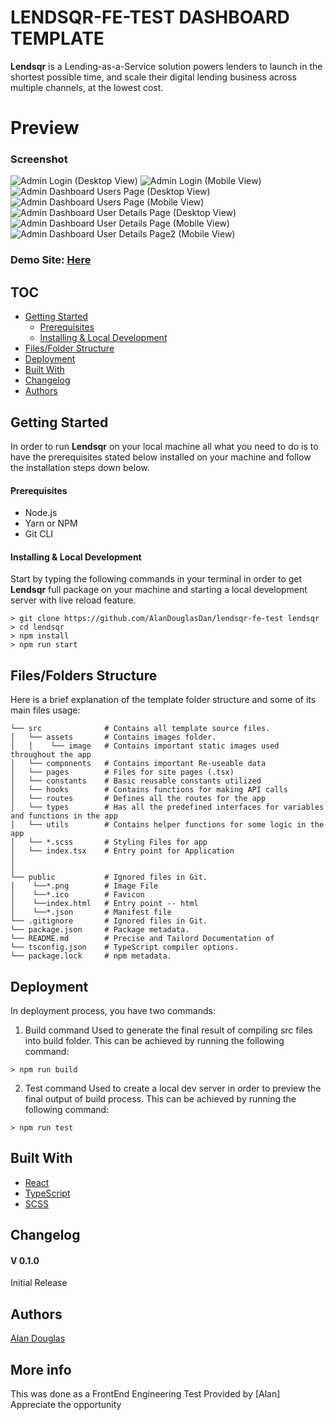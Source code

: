 # LENDSQR-FE-TEST DASHBOARD TEMPLATE

**Lendsqr** is a Lending-as-a-Service solution powers lenders to launch in the shortest possible time, and scale their digital lending business across multiple channels, at the lowest cost.

# Preview

### Screenshot

![Admin Login (Desktop View)](/public/login-desktop-preview.png)
![Admin Login (Mobile View)](/public/login-mobile-preview.png)
![Admin Dashboard Users Page (Desktop View)](/public/dashboard-desktop-preview.png)
![Admin Dashboard Users Page (Mobile View)](/public/dashboard-mobile-preview.png)
![Admin Dashboard User Details Page (Desktop View)](/public/user-details-desktop-preview.png)
![Admin Dashboard User Details Page (Mobile View)](/public/user-details-mobile-preview.png)
![Admin Dashboard User Details Page2 (Mobile View)](/public/user-details-mobile-preview2.png)

### Demo Site: [Here](https://alan-douglas-lendsqr-fe-test.vercel.app/)

## TOC

- [Getting Started](#getting-started)
  - [Prerequisites](#prerequisites)
  - [Installing & Local Development](#installing--local-development)
- [Files/Folder Structure](#filesfolders-structure)
- [Deployment](#deployment)
- [Built With](#built-with)
- [Changelog](#changelog)
- [Authors](#authors)

## Getting Started

In order to run **Lendsqr** on your local machine all what you need to do is to have the prerequisites stated below installed on your machine and follow the installation steps down below.

#### Prerequisites

- Node.js
- Yarn or NPM
- Git CLI

#### Installing & Local Development

Start by typing the following commands in your terminal in order to get **Lendsqr** full package on your machine and starting a local development server with live reload feature.

```
> git clone https://github.com/AlanDouglasDan/lendsqr-fe-test lendsqr
> cd lendsqr
> npm install
> npm run start
```

## Files/Folders Structure

Here is a brief explanation of the template folder structure and some of its main files usage:

```
└── src              # Contains all template source files.
│   └── assets       # Contains images folder.
│   │    └── image   # Contains important static images used throughout the app
│   └── components   # Contains important Re-useable data
│   └── pages        # Files for site pages (.tsx)
│   └── constants    # Basic reusable constants utilized
│   └── hooks        # Contains functions for making API calls
│   └── routes       # Defines all the routes for the app
│   └── types        # Has all the predefined interfaces for variables and functions in the app
│   └── utils        # Contains helper functions for some logic in the app
│   └── *.scss       # Styling Files for app
│   └── index.tsx    # Entry point for Application
│
│
└── public           # Ignored files in Git.
│    └──*.png        # Image File
│    └──*.ico        # Favicon
│    └──index.html   # Entry point -- html
│    └──*.json       # Manifest file
└── .gitignore       # Ignored files in Git.
└── package.json     # Package metadata.
└── README.md        # Precise and Tailord Documentation of
└── tsconfig.json    # TypeScript compiler options.
└── package.lock     # npm metadata.
```

## Deployment

In deployment process, you have two commands:

1. Build command
   Used to generate the final result of compiling src files into build folder. This can be achieved by running the following command:

```
> npm run build
```

2. Test command
   Used to create a local dev server in order to preview the final output of build process. This can be achieved by running the following command:

```
> npm run test
```

## Built With

- [React](https://reactjs.org/)
- [TypeScript](https://www.typescriptlang.org/)
- [SCSS](https://sass-lang.com/)

## Changelog

#### V 0.1.0

Initial Release

## Authors

[Alan Douglas](https://github.com/AlanDouglasDan)

## More info

This was done as a FrontEnd Engineering Test Provided by [Alan]
Appreciate the opportunity
